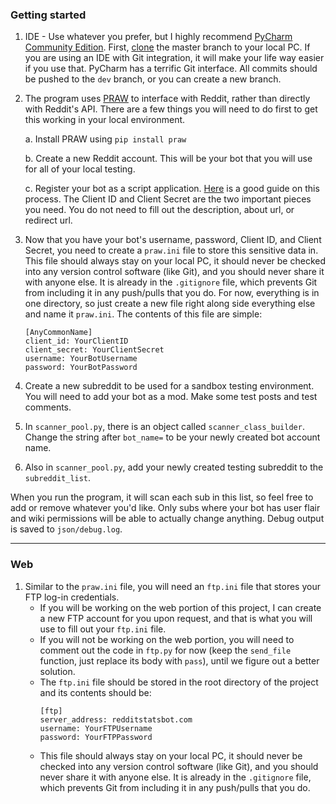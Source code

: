 ### Getting started

1. IDE - Use whatever you prefer, but I highly recommend [PyCharm Community Edition](https://download.jetbrains.com/python/pycharm-community-2023.2.4.exe). First, [clone](https://docs.github.com/en/repositories/creating-and-managing-repositories/cloning-a-repository) the master branch to your local PC. If you are using an IDE with Git integration, it will make your life way easier if you use that. PyCharm has a terrific Git interface. All commits should be pushed to the `dev` branch, or you can create a new branch. 

2. The program uses [PRAW](https://praw.readthedocs.io/en/stable/index.html) to interface with Reddit, rather than directly with Reddit's API. There are a few things you will need to do first to get this working in your local environment.
   
   a. Install PRAW using `pip install praw`
   
   b. Create a new Reddit account. This will be your bot that you will use for all of your local testing.

   c. Register your bot as a script application. [Here](https://www.honchosearch.com/blog/seo/how-to-use-praw-and-crawl-reddit-for-subreddit-post-data) is a good guide on this process. The Client ID and Client Secret are the two important pieces you need. You do not need to fill out the description, about url, or redirect url. 

3. Now that you have your bot's username, password, Client ID, and Client Secret, you need to create a `praw.ini` file to store this sensitive data in. This file should always stay on your local PC, it should never be checked into any version control software (like Git), and you should never share it with anyone else. It is already in the `.gitignore` file, which prevents Git from including it in any push/pulls that you do. For now, everything is in one directory, so just create a new file right along side everything else and name it `praw.ini`. The contents of this file are simple: 

   ```
   [AnyCommonName]
   client_id: YourClientID
   client_secret: YourClientSecret 
   username: YourBotUsername
   password: YourBotPassword
   ```
   

4. Create a new subreddit to be used for a sandbox testing environment. You will need to add your bot as a mod. Make some test posts and test comments.

5. In `scanner_pool.py`, there is an object called `scanner_class_builder`. Change the string after `bot_name=` to be your newly created bot account name.

6. Also in `scanner_pool.py`, add your newly created testing subreddit to the `subreddit_list`. 

When you run the program, it will scan each sub in this list, so feel free to add or remove whatever you'd like. Only subs where your bot has user flair and wiki permissions will be able to actually change anything. Debug output is saved to `json/debug.log`.

---

### Web

1. Similar to the `praw.ini` file, you will need an `ftp.ini` file that stores your FTP log-in credentials.
   * If you will be working on the web portion of this project, I can create a new FTP account for you upon request, and that is what you will use to fill out your `ftp.ini` file.
   * If you will not be working on the web portion, you will need to comment out the code in `ftp.py` for now (keep the `send_file` function, just replace its body with `pass`), until we figure out a better solution. 
   * The `ftp.ini` file should be stored in the root directory of the project and its contents should be: 
     ```
     [ftp]
     server_address: redditstatsbot.com
     username: YourFTPUsername
     password: YourFTPPassword
     ```
   * This file should always stay on your local PC, it should never be checked into any version control software (like Git), and you should never share it with anyone else. It is already in the `.gitignore` file, which prevents Git from including it in any push/pulls that you do.


